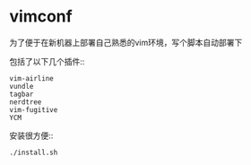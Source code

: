 # vimconf

为了便于在新机器上部署自己熟悉的vim环境，写个脚本自动部署下

包括了以下几个插件::

    vim-airline
    vundle
    tagbar
    nerdtree
    vim-fugitive
    YCM

安装很方便::

    ./install.sh
